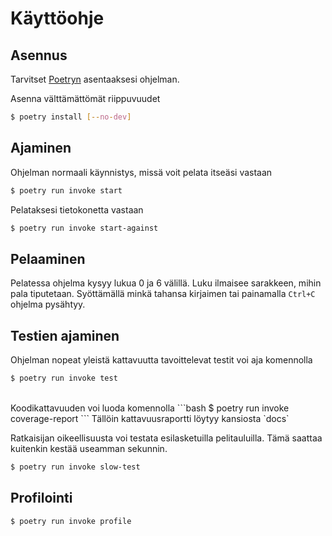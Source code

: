 # Käyttöohje

## Asennus
Tarvitset [Poetryn](https://python-poetry.org/) asentaaksesi ohjelman.

Asenna välttämättömät riippuvuudet
```bash
$ poetry install [--no-dev]
```

## Ajaminen

Ohjelman normaali käynnistys, missä voit pelata itseäsi vastaan
```bash
$ poetry run invoke start
```

Pelataksesi tietokonetta vastaan
```bash
$ poetry run invoke start-against
```

## Pelaaminen

Pelatessa ohjelma kysyy lukua 0 ja 6 välillä. Luku ilmaisee sarakkeen, mihin pala tiputetaan. Syöttämällä minkä tahansa kirjaimen tai painamalla `Ctrl+C` ohjelma pysähtyy.

## Testien ajaminen

Ohjelman nopeat yleistä kattavuutta tavoittelevat testit voi aja komennolla
```bash
$ poetry run invoke test
```
</br>
Koodikattavuuden voi luoda komennolla
```bash
$ poetry run invoke coverage-report
```
Tällöin kattavuusraportti löytyy kansiosta `docs`
</br>

Ratkaisijan oikeellisuusta voi testata esilasketuilla pelitauluilla. Tämä saattaa kuitenkin kestää useamman sekunnin.
```bash
$ poetry run invoke slow-test
```

## Profilointi
```bash
$ poetry run invoke profile
```